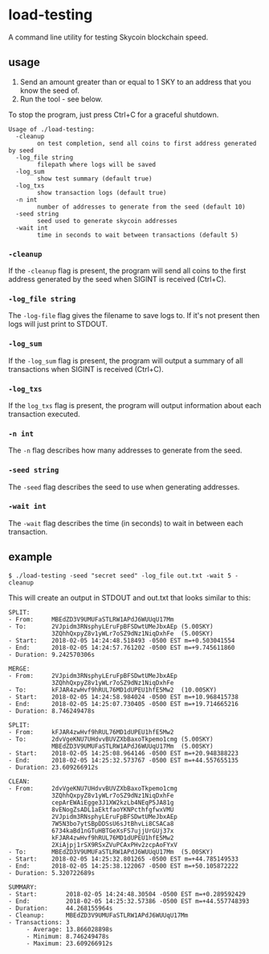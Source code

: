 # load-testing

A command line utility for testing Skycoin blockchain speed.

## usage

1. Send an amount greater than or equal to 1 SKY to an address that you know the seed of.
2. Run the tool - see below.

To stop the program, just press Ctrl+C for a graceful shutdown.

```
Usage of ./load-testing:
  -cleanup
        on test completion, send all coins to first address generated by seed
  -log_file string
        filepath where logs will be saved
  -log_sum
        show test summary (default true)
  -log_txs
        show transaction logs (default true)
  -n int
        number of addresses to generate from the seed (default 10)
  -seed string
        seed used to generate skycoin addresses
  -wait int
        time in seconds to wait between transactions (default 5)
```

### `-cleanup`

If the `-cleanup` flag is present, the program will send all coins to the first address generated by the seed when SIGINT is received (Ctrl+C).

### `-log_file string`

The `-log-file` flag gives the filename to save logs to. If it's not present then logs will just print to STDOUT.

### `-log_sum`

If the `-log_sum` flag is present, the program will output a summary of all transactions when SIGINT is received (Ctrl+C).

### `-log_txs`

If the `log_txs` flag is present, the program will output information about each transaction executed.

### `-n int`

The `-n` flag describes how many addresses to generate from the seed.

### `-seed string`

The `-seed` flag describes the seed to use when generating addresses.

### `-wait int`

The `-wait` flag describes the time (in seconds) to wait in between each transaction.

## example

```
$ ./load-testing -seed "secret seed" -log_file out.txt -wait 5 -cleanup
```

This will create an output in STDOUT and out.txt that looks similar to this:

```
SPLIT:
- From:     MBEdZD3V9UMUFaSTLRW1APdJ6WUUqU17Mm
- To:       2VJpidm3RNsphyLEruFpBFSDwtUMeJbxAEp	(5.00SKY)
            3ZQhhQxpyZ8v1yWLr7oSZ9dNz1NiqDxhFe	(5.00SKY)
- Start:    2018-02-05 14:24:48.518493 -0500 EST m=+0.503041554
- End:      2018-02-05 14:24:57.761202 -0500 EST m=+9.745611860
- Duration: 9.242570306s

MERGE:
- From:     2VJpidm3RNsphyLEruFpBFSDwtUMeJbxAEp
            3ZQhhQxpyZ8v1yWLr7oSZ9dNz1NiqDxhFe
- To:       kFJAR4zwHvf9hRUL76MD1dUPEU1hfE5Mw2	(10.00SKY)
- Start:    2018-02-05 14:24:58.984024 -0500 EST m=+10.968415738
- End:      2018-02-05 14:25:07.730405 -0500 EST m=+19.714665216
- Duration: 8.746249478s

SPLIT:
- From:     kFJAR4zwHvf9hRUL76MD1dUPEU1hfE5Mw2
- To:       2dvVgeKNU7UHdvvBUVZXbBaxoTkpemo1cmg	(5.00SKY)
            MBEdZD3V9UMUFaSTLRW1APdJ6WUUqU17Mm	(5.00SKY)
- Start:    2018-02-05 14:25:08.964146 -0500 EST m=+20.948388223
- End:      2018-02-05 14:25:32.573767 -0500 EST m=+44.557655135
- Duration: 23.609266912s

CLEAN:
- From:     2dvVgeKNU7UHdvvBUVZXbBaxoTkpemo1cmg
            3ZQhhQxpyZ8v1yWLr7oSZ9dNz1NiqDxhFe
            cepArEWAiEgge3J1XW2kzLb4NEqP5JA81g
            8vENogZsADL1aEktfaoYKNPcthfgfwxVMU
            2VJpidm3RNsphyLEruFpBFSDwtUMeJbxAEp
            7W5N3bo7ytSBpDDSsU6sJtBhvLi8CSACa8
            6734kaBd1nGTuHBTGeXsFS7ujjUrGUj37x
            kFJAR4zwHvf9hRUL76MD1dUPEU1hfE5Mw2
            2XiAjpj1rSX9RSxZVuPCAxPHv2zcpAoFYxV
- To:       MBEdZD3V9UMUFaSTLRW1APdJ6WUUqU17Mm	(5.00SKY)
- Start:    2018-02-05 14:25:32.801265 -0500 EST m=+44.785149533
- End:      2018-02-05 14:25:38.122067 -0500 EST m=+50.105872222
- Duration: 5.320722689s

SUMMARY:
- Start:        2018-02-05 14:24:48.30504 -0500 EST m=+0.289592429
- End:          2018-02-05 14:25:32.57386 -0500 EST m=+44.557748393
- Duration:     44.268155964s
- Cleanup:      MBEdZD3V9UMUFaSTLRW1APdJ6WUUqU17Mm
- Transactions: 3
     - Average: 13.866028898s
     - Minimum: 8.746249478s
     - Maximum: 23.609266912s
```